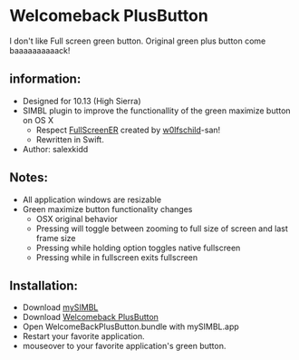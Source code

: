 Welcomeback PlusButton
==============================================================================

I don't like Full screen green button.
Original green plus button come baaaaaaaaaack!


information:
------------------------------------------------------------------------------

- Designed for 10.13 (High Sierra)
- SIMBL plugin to improve the functionallity of the green maximize button on OS X
  - Respect [FullScreenER](https://github.com/w0lfschild/fullscreenER) created by [w0lfschild](https://github.com/w0lfschild)-san!
  - Rewritten in Swift.
- Author: salexkidd


Notes:
------------------------------------------------------------------------------
- All application windows are resizable
- Green maximize button functionality changes
  - OSX original behavior
  - Pressing will toggle between zooming to full size of screen and last frame size
  - Pressing while holding option toggles native fullscreen
  - Pressing while in fullscreen exits fullscreen


Installation:
------------------------------------------------------------------------------
- Download [mySIMBL](https://github.com/w0lfschild/mySIMBL)
- Download [Welcomeback PlusButton]()
- Open WelcomeBackPlusButton.bundle with mySIMBL.app
- Restart your favorite application.
- mouseover to your favorite application's green button.
